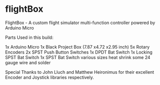 # flightBox
FlightBox - A custom flight simulator multi-function controller powered by Arduino Micro


Parts Used in this build:

  1x Arduino Micro
  1x Black Project Box (7.87 x4.72 x2.95 inch)
  5x Rotary Encoders
  2x SPST Push Button Switches
  1x DPDT Bat Switch
  1x Locking SPST Bat Switch
  1x SPST Bat Switch
  various sizes heat shrink
  some 24 gauge wire and solder

Special Thanks to John Lluch and Matthew Heironimus for their excellent Encoder and Joystick libraries respectively.
